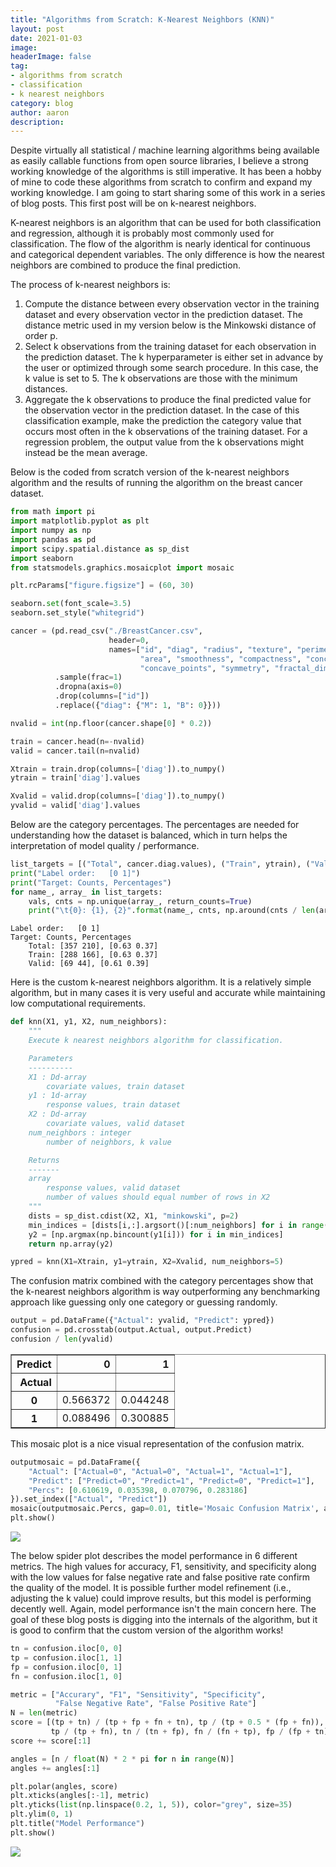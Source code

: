 ```yaml
---
title: "Algorithms from Scratch: K-Nearest Neighbors (KNN)"
layout: post
date: 2021-01-03
image: 
headerImage: false
tag:
- algorithms from scratch
- classification
- k nearest neighbors
category: blog
author: aaron
description: 
---
```


Despite virtually all statistical / machine learning algorithms being available as easily callable functions from open source libraries, I believe a strong working knowledge of the algorithms is still imperative. It has been a hobby of mine to code these algorithms from scratch to confirm and expand my working knowledge. I am going to start sharing some of this work in a series of blog posts. This first post will be on k-nearest neighbors.

K-nearest neighbors is an algorithm that can be used for both classification and regression, although it is probably most commonly used for classification. The flow of the algorithm is nearly identical for continuous and categorical dependent variables. The only difference is how the nearest neighbors are combined to produce the final prediction.

The process of k-nearest neighbors is:

1. Compute the distance between every observation vector in the training dataset and every observation vector in the prediction dataset. The distance metric used in my version below is the Minkowski distance of order p.
2. Select k observations from the training dataset for each observation in the prediction dataset. The k hyperparameter is either set in advance by the user or optimized through some search procedure. In this case, the k value is set to 5. The k observations are those with the minimum distances.
3. Aggregate the k observations to produce the final predicted value for the observation vector in the prediction dataset. In the case of this classification example, make the prediction the category value that occurs most often in the k observations of the training dataset. For a regression problem, the output value from the k observations might instead be the mean average.

Below is the coded from scratch version of the k-nearest neighbors algorithm and the results of running the algorithm on the breast cancer dataset.


```python
from math import pi
import matplotlib.pyplot as plt
import numpy as np
import pandas as pd
import scipy.spatial.distance as sp_dist
import seaborn
from statsmodels.graphics.mosaicplot import mosaic

plt.rcParams["figure.figsize"] = (60, 30)

seaborn.set(font_scale=3.5)
seaborn.set_style("whitegrid")
```


```python
cancer = (pd.read_csv("./BreastCancer.csv",
                      header=0,
                      names=["id", "diag", "radius", "texture", "perimeter", 
                             "area", "smoothness", "compactness", "concavity", 
                             "concave_points", "symmetry", "fractal_dimension"])
          .sample(frac=1)
          .dropna(axis=0)
          .drop(columns=["id"])
          .replace({"diag": {"M": 1, "B": 0}}))

nvalid = int(np.floor(cancer.shape[0] * 0.2))

train = cancer.head(n=-nvalid)
valid = cancer.tail(n=nvalid)

Xtrain = train.drop(columns=['diag']).to_numpy()
ytrain = train['diag'].values

Xvalid = valid.drop(columns=['diag']).to_numpy()
yvalid = valid['diag'].values
```

Below are the category percentages. The percentages are needed for understanding how the dataset is balanced, which in turn helps the interpretation of model quality / performance.


```python
list_targets = [("Total", cancer.diag.values), ("Train", ytrain), ("Valid", yvalid)]
print("Label order:   [0 1]")
print("Target: Counts, Percentages")
for name_, array_ in list_targets:
    vals, cnts = np.unique(array_, return_counts=True)
    print("\t{0}: {1}, {2}".format(name_, cnts, np.around(cnts / len(array_), 2)))
```

    Label order:   [0 1]
    Target: Counts, Percentages
    	Total: [357 210], [0.63 0.37]
    	Train: [288 166], [0.63 0.37]
    	Valid: [69 44], [0.61 0.39]


Here is the custom k-nearest neighbors algorithm. It is a relatively simple algorithm, but in many cases it is very useful and accurate while maintaining low computational requirements.


```python
def knn(X1, y1, X2, num_neighbors):
    """
    Execute k nearest neighbors algorithm for classification.

    Parameters
    ----------
    X1 : Dd-array
        covariate values, train dataset
    y1 : 1d-array
        response values, train dataset
    X2 : Dd-array
        covariate values, valid dataset
    num_neighbors : integer
        number of neighbors, k value

    Returns
    -------
    array
        response values, valid dataset
        number of values should equal number of rows in X2
    """
    dists = sp_dist.cdist(X2, X1, "minkowski", p=2)
    min_indices = [dists[i,:].argsort()[:num_neighbors] for i in range(X2.shape[0])]
    y2 = [np.argmax(np.bincount(y1[i])) for i in min_indices]
    return np.array(y2)
```


```python
ypred = knn(X1=Xtrain, y1=ytrain, X2=Xvalid, num_neighbors=5)
```

The confusion matrix combined with the category percentages show that the k-nearest neighbors algorithm is way outperforming any benchmarking approach like guessing only one category or guessing randomly.


```python
output = pd.DataFrame({"Actual": yvalid, "Predict": ypred})
confusion = pd.crosstab(output.Actual, output.Predict)
confusion / len(yvalid)
```




<div>
<style scoped>
    .dataframe tbody tr th:only-of-type {
        vertical-align: middle;
    }

    .dataframe tbody tr th {
        vertical-align: top;
    }

    .dataframe thead th {
        text-align: right;
    }
</style>
<table border="1" class="dataframe">
  <thead>
    <tr style="text-align: right;">
      <th>Predict</th>
      <th>0</th>
      <th>1</th>
    </tr>
    <tr>
      <th>Actual</th>
      <th></th>
      <th></th>
    </tr>
  </thead>
  <tbody>
    <tr>
      <th>0</th>
      <td>0.566372</td>
      <td>0.044248</td>
    </tr>
    <tr>
      <th>1</th>
      <td>0.088496</td>
      <td>0.300885</td>
    </tr>
  </tbody>
</table>
</div>



This mosaic plot is a nice visual representation of the confusion matrix.


```python
outputmosaic = pd.DataFrame({
    "Actual": ["Actual=0", "Actual=0", "Actual=1", "Actual=1"], 
    "Predict": ["Predict=0", "Predict=1", "Predict=0", "Predict=1"],
    "Percs": [0.610619, 0.035398, 0.070796, 0.283186]
}).set_index(["Actual", "Predict"])
mosaic(outputmosaic.Percs, gap=0.01, title='Mosaic Confusion Matrix', axes_label=False)
plt.show()
```


![](/assets/images/algos_from_scratch_knn/output_12_0.png)


The below spider plot describes the model performance in 6 different metrics. The high values for accuracy, F1, sensitivity, and specificity along with the low values for false negative rate and false positive rate confirm the quality of the model. It is possible further model refinement (i.e., adjusting the k value) could improve results, but this model is performing decently well. Again, model performance isn't the main concern here. The goal of these blog posts is digging into the internals of the algorithm, but it is good to confirm that the custom version of the algorithm works!


```python
tn = confusion.iloc[0, 0]
tp = confusion.iloc[1, 1]
fp = confusion.iloc[0, 1]
fn = confusion.iloc[1, 0]

metric = ["Accurary", "F1", "Sensitivity", "Specificity", 
          "False Negative Rate", "False Positive Rate"]
N = len(metric)
score = [(tp + tn) / (tp + fp + fn + tn), tp / (tp + 0.5 * (fp + fn)), 
         tp / (tp + fn), tn / (tn + fp), fn / (fn + tp), fp / (fp + tn)]
score += score[:1]

angles = [n / float(N) * 2 * pi for n in range(N)]
angles += angles[:1]

plt.polar(angles, score)
plt.xticks(angles[:-1], metric)
plt.yticks(list(np.linspace(0.2, 1, 5)), color="grey", size=35)
plt.ylim(0, 1)
plt.title("Model Performance")
plt.show()
```


![](/assets/images/algos_from_scratch_knn/output_14_0.png)


